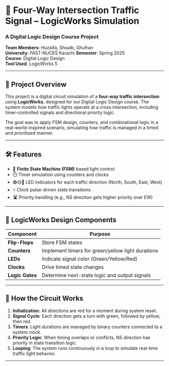 # 🚦 Four-Way Intersection Traffic Signal – LogicWorks Simulation

### A Digital Logic Design Course Project  
**Team Members**: Huzaifa, Shoaib, Ghufran  
**University**: FAST-NUCES Karachi 
**Semester**: Spring 2025  
**Course**: Digital Logic Design  
**Tool Used**: LogicWorks 5

---

## 📘 Project Overview

This project is a digital circuit simulation of a **four-way traffic intersection** using **LogicWorks**, designed for our Digital Logic Design course. The system models how traffic lights operate at a cross intersection, including timer-controlled signals and directional priority logic.

The goal was to apply FSM design, counters, and combinational logic in a real-world-inspired scenario, simulating how traffic is managed in a timed and prioritized manner.

---

## 🛠️ Features

- 🧠 **Finite State Machine (FSM)** based light control  
- ⏱️ Timer simulation using counters and clocks  
- 🟢🟡🔴 LED indicators for each traffic direction (North, South, East, West)  
- ⚡ Clock pulse-driven state transitions  
- 🛣️ Priority handling (e.g., NS direction gets higher priority over EW)  

---

## 🧱 LogicWorks Design Components

| Component        | Purpose                                           |
|------------------|---------------------------------------------------|
| **Flip-Flops**   | Store FSM states                                  |
| **Counters**     | Implement timers for green/yellow light durations |
| **LEDs**         | Indicate signal color (Green/Yellow/Red)          |
| **Clocks**       | Drive timed state changes                         |
| **Logic Gates**  | Determine next-state logic and output signals     |

---

## 🔄 How the Circuit Works

1. **Initialization**: All directions are red for a moment during system reset.
2. **Signal Cycle**: Each direction gets a turn with green, followed by yellow, then red.
3. **Timers**: Light durations are managed by binary counters connected to a system clock.
4. **Priority Logic**: When timing overlaps or conflicts, NS direction has priority in state transition logic.
5. **Looping**: The system runs continuously in a loop to simulate real-time traffic light behavior.

---
